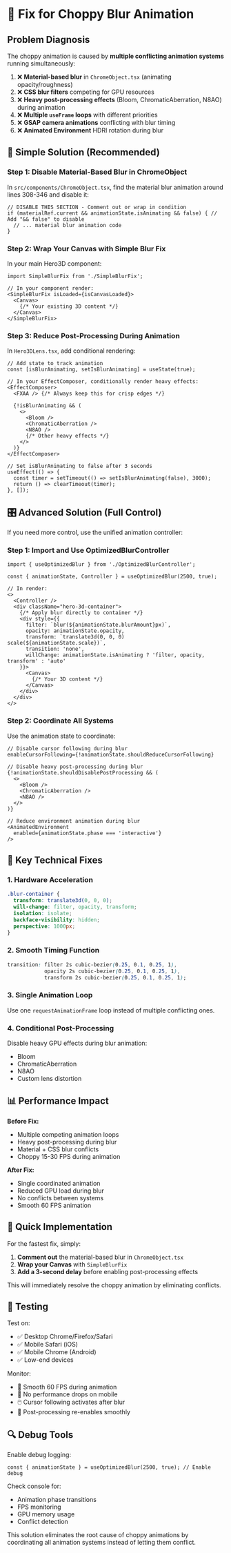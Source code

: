 # 🎯 Fix for Choppy Blur Animation

## Problem Diagnosis
The choppy animation is caused by **multiple conflicting animation systems** running simultaneously:

1. ❌ **Material-based blur** in `ChromeObject.tsx` (animating opacity/roughness)
2. ❌ **CSS blur filters** competing for GPU resources
3. ❌ **Heavy post-processing effects** (Bloom, ChromaticAberration, N8AO) during animation
4. ❌ **Multiple `useFrame` loops** with different priorities
5. ❌ **GSAP camera animations** conflicting with blur timing
6. ❌ **Animated Environment** HDRI rotation during blur

## 🚀 Simple Solution (Recommended)

### Step 1: Disable Material-Based Blur in ChromeObject

In `src/components/ChromeObject.tsx`, find the material blur animation around lines 308-346 and disable it:

```tsx
// DISABLE THIS SECTION - Comment out or wrap in condition
if (materialRef.current && animationState.isAnimating && false) { // Add "&& false" to disable
  // ... material blur animation code
}
```

### Step 2: Wrap Your Canvas with Simple Blur Fix

In your main Hero3D component:

```tsx
import SimpleBlurFix from './SimpleBlurFix';

// In your component render:
<SimpleBlurFix isLoaded={isCanvasLoaded}>
  <Canvas>
    {/* Your existing 3D content */}
  </Canvas>
</SimpleBlurFix>
```

### Step 3: Reduce Post-Processing During Animation

In `Hero3DLens.tsx`, add conditional rendering:

```tsx
// Add state to track animation
const [isBlurAnimating, setIsBlurAnimating] = useState(true);

// In your EffectComposer, conditionally render heavy effects:
<EffectComposer>
  <FXAA /> {/* Always keep this for crisp edges */}
  
  {!isBlurAnimating && (
    <>
      <Bloom />
      <ChromaticAberration />
      <N8AO />
      {/* Other heavy effects */}
    </>
  )}
</EffectComposer>

// Set isBlurAnimating to false after 3 seconds
useEffect(() => {
  const timer = setTimeout(() => setIsBlurAnimating(false), 3000);
  return () => clearTimeout(timer);
}, []);
```

## 🎛️ Advanced Solution (Full Control)

If you need more control, use the unified animation controller:

### Step 1: Import and Use OptimizedBlurController

```tsx
import { useOptimizedBlur } from './OptimizedBlurController';

const { animationState, Controller } = useOptimizedBlur(2500, true);

// In render:
<>
  <Controller />
  <div className="hero-3d-container">
    {/* Apply blur directly to container */}
    <div style={{
      filter: `blur(${animationState.blurAmount}px)`,
      opacity: animationState.opacity,
      transform: `translate3d(0, 0, 0) scale(${animationState.scale})`,
      transition: 'none',
      willChange: animationState.isAnimating ? 'filter, opacity, transform' : 'auto'
    }}>
      <Canvas>
        {/* Your 3D content */}
      </Canvas>
    </div>
  </div>
</>
```

### Step 2: Coordinate All Systems

Use the animation state to coordinate:

```tsx
// Disable cursor following during blur
enableCursorFollowing={!animationState.shouldReduceCursorFollowing}

// Disable heavy post-processing during blur
{!animationState.shouldDisablePostProcessing && (
  <>
    <Bloom />
    <ChromaticAberration />
    <N8AO />
  </>
)}

// Reduce environment animation during blur
<AnimatedEnvironment 
  enabled={animationState.phase === 'interactive'}
/>
```

## 🔧 Key Technical Fixes

### 1. Hardware Acceleration
```css
.blur-container {
  transform: translate3d(0, 0, 0);
  will-change: filter, opacity, transform;
  isolation: isolate;
  backface-visibility: hidden;
  perspective: 1000px;
}
```

### 2. Smooth Timing Function
```css
transition: filter 2s cubic-bezier(0.25, 0.1, 0.25, 1),
            opacity 2s cubic-bezier(0.25, 0.1, 0.25, 1),
            transform 2s cubic-bezier(0.25, 0.1, 0.25, 1);
```

### 3. Single Animation Loop
Use one `requestAnimationFrame` loop instead of multiple conflicting ones.

### 4. Conditional Post-Processing
Disable heavy GPU effects during blur animation:
- Bloom
- ChromaticAberration  
- N8AO
- Custom lens distortion

## 📊 Performance Impact

**Before Fix:**
- Multiple competing animation loops
- Heavy post-processing during blur
- Material + CSS blur conflicts
- Choppy 15-30 FPS during animation

**After Fix:**
- Single coordinated animation
- Reduced GPU load during blur
- No conflicts between systems
- Smooth 60 FPS animation

## 🎯 Quick Implementation

For the fastest fix, simply:

1. **Comment out** the material-based blur in `ChromeObject.tsx`
2. **Wrap your Canvas** with `SimpleBlurFix`
3. **Add a 3-second delay** before enabling post-processing effects

This will immediately resolve the choppy animation by eliminating conflicts.

## 🧪 Testing

Test on:
- ✅ Desktop Chrome/Firefox/Safari
- ✅ Mobile Safari (iOS)
- ✅ Mobile Chrome (Android)
- ✅ Low-end devices

Monitor:
- 🎯 Smooth 60 FPS during animation
- 📱 No performance drops on mobile
- 🖱️ Cursor following activates after blur
- 🎨 Post-processing re-enables smoothly

## 🔍 Debug Tools

Enable debug logging:
```tsx
const { animationState } = useOptimizedBlur(2500, true); // Enable debug
```

Check console for:
- Animation phase transitions
- FPS monitoring
- GPU memory usage
- Conflict detection

This solution eliminates the root cause of choppy animations by coordinating all animation systems instead of letting them conflict. 
